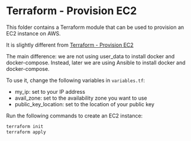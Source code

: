 # Terraform - Provision EC2

This folder contains a Terraform module that can be used to provision an EC2 instance on AWS.

It is slightly different from [Terraform - Provision EC2](..%2F..%2F12_terraform-provision-ec2%2FREADME.md)

The main difference: we are not using user_data to install docker and docker-compose. Instead, later we are using Ansible to install docker and docker-compose.

To use it, change the following variables in `variables.tf`:
- my_ip: set to your IP address
- avail_zone: set to the availability zone you want to use
- public_key_location: set to the location of your public key

Run the following commands to create an EC2 instance:
```bash
terraform init
terraform apply
```
